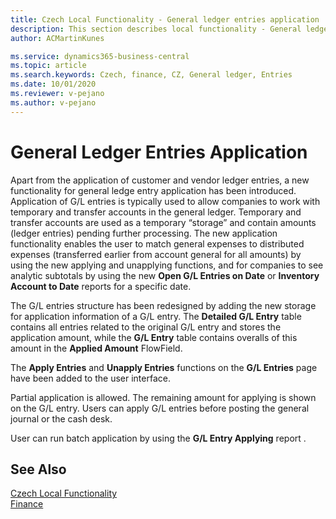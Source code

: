 ```yaml
---
title: Czech Local Functionality - General ledger entries application | Microsoft Docs
description: This section describes local functionality - General ledger entries application
author: ACMartinKunes

ms.service: dynamics365-business-central
ms.topic: article
ms.search.keywords: Czech, finance, CZ, General ledger, Entries
ms.date: 10/01/2020
ms.reviewer: v-pejano
ms.author: v-pejano
---
```


# General Ledger Entries Application

Apart from the application of customer and vendor ledger entries, a new functionality for general ledge entry application has been introduced. Application of G/L entries is typically used to allow companies to work with temporary and transfer accounts in the general ledger. Temporary and transfer accounts are used as a temporary “storage” and contain amounts (ledger entries) pending further processing. The new application functionality enables the user to match general expenses to distributed expenses (transferred earlier from account general for all amounts) by using the new applying and unapplying functions, and for companies to see analytic subtotals by using the new **Open G/L Entries on Date** or **Inventory Account to Date** reports for a specific date.

The G/L entries structure has been redesigned by adding the new storage for application information of a G/L entry. The **Detailed G/L Entry** table contains all entries related to the original G/L entry and stores the application amount, while the **G/L Entry** table contains overalls of this amount in the **Applied Amount** FlowField.  

The **Apply Entries** and **Unapply Entries** functions on the **G/L Entries** page have been added to the user interface.

Partial application is allowed. The remaining amount for applying is shown on the G/L entry. Users can apply G/L entries before posting the general journal or the cash desk.

User can run batch application by using the **G/L Entry Applying** report .

## See Also
[Czech Local Functionality](czech-local-functionality.md)  
[Finance](finance.md)  
